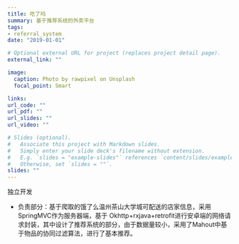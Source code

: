 ```yaml
---
title: 吃了吗
summary: 基于推荐系统的外卖平台
tags:
- referral_system
date: "2019-01-01"

# Optional external URL for project (replaces project detail page).
external_link: ""

image:
  caption: Photo by rawpixel on Unsplash
  focal_point: Smart

links:
url_code: ""
url_pdf: ""
url_slides: ""
url_video: ""

# Slides (optional).
#   Associate this project with Markdown slides.
#   Simply enter your slide deck's filename without extension.
#   E.g. `slides = "example-slides"` references `content/slides/example-slides.md`.
#   Otherwise, set `slides = ""`.
slides: ""
---
```

独立开发

- 负责部分：基于爬取的饿了么温州茶山大学城可配送的店家信息，采用SpringMVC作为服务器端，基于
Okhttp+rxjava+retrofit进行安卓端的网络请求封装，其中设计了推荐系统的部分，由于数据量较小，采用了Mahout中基于物品的协同过滤算法，进行了基本推荐。
